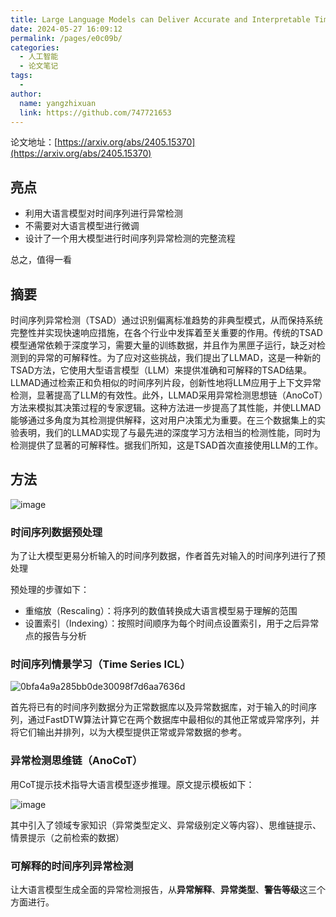 ```yaml
---
title: Large Language Models can Deliver Accurate and Interpretable Time Series Anomaly Detection
date: 2024-05-27 16:09:12
permalink: /pages/e0c09b/
categories:
  - 人工智能
  - 论文笔记
tags:
  - 
author: 
  name: yangzhixuan
  link: https://github.com/747721653
---
```

论文地址：[https://arxiv.org/abs/2405.15370](https://arxiv.org/abs/2405.15370)
## 亮点

- 利用大语言模型对时间序列进行异常检测
- 不需要对大语言模型进行微调
- 设计了一个用大模型进行时间序列异常检测的完整流程

总之，值得一看

## 摘要

时间序列异常检测（TSAD）通过识别偏离标准趋势的非典型模式，从而保持系统完整性并实现快速响应措施，在各个行业中发挥着至关重要的作用。传统的TSAD模型通常依赖于深度学习，需要大量的训练数据，并且作为黑匣子运行，缺乏对检测到的异常的可解释性。为了应对这些挑战，我们提出了LLMAD，这是一种新的TSAD方法，它使用大型语言模型（LLM）来提供准确和可解释的TSAD结果。LLMAD通过检索正和负相似的时间序列片段，创新性地将LLM应用于上下文异常检测，显著提高了LLM的有效性。此外，LLMAD采用异常检测思想链（AnoCoT）方法来模拟其决策过程的专家逻辑。这种方法进一步提高了其性能，并使LLMAD能够通过多角度为其检测提供解释，这对用户决策尤为重要。在三个数据集上的实验表明，我们的LLMAD实现了与最先进的深度学习方法相当的检测性能，同时为检测提供了显著的可解释性。据我们所知，这是TSAD首次直接使用LLM的工作。

## 方法

![image](https://cdn.jsdelivr.net/gh/747721653/picx-images-hosting@master/paper/image.4ckpw739br.webp)

### 时间序列数据预处理

为了让大模型更易分析输入的时间序列数据，作者首先对输入的时间序列进行了预处理

预处理的步骤如下：

- 重缩放（Rescaling）：将序列的数值转换成大语言模型易于理解的范围
- 设置索引（Indexing）：按照时间顺序为每个时间点设置索引，用于之后异常点的报告与分析

### 时间序列情景学习（Time Series ICL）

![0bfa4a9a285bb0de30098f7d6aa7636d](https://cdn.jsdelivr.net/gh/747721653/picx-images-hosting@master/paper/0bfa4a9a285bb0de30098f7d6aa7636d.361enlxyzq.webp)

首先将已有的时间序列数据分为正常数据库以及异常数据库，对于输入的时间序列，通过FastDTW算法计算它在两个数据库中最相似的其他正常或异常序列，并将它们输出并排列，以为大模型提供正常或异常数据的参考。

### 异常检测思维链（AnoCoT）

用CoT提示技术指导大语言模型逐步推理。原文提示模板如下：

![image](https://cdn.jsdelivr.net/gh/747721653/picx-images-hosting@master/paper/image.4g4btxgfzh.webp)

其中引入了领域专家知识（异常类型定义、异常级别定义等内容）、思维链提示、情景提示（之前检索的数据）

### 可解释的时间序列异常检测

让大语言模型生成全面的异常检测报告，从**异常解释**、**异常类型**、**警告等级**这三个方面进行。